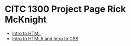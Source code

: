 # CITC 1300 Project Page Rick McKnight

<ul>
    <li><a href="intro_to_html/index.html" target="_blank">Intro to HTML</a></li>
    <li><a href="html5_intro_to_css/index.html" target="_blank">Intro to HTML5 and Intro to CSS</a></li>
</ul>
